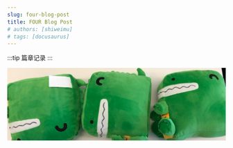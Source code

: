 ```yaml
---
slug: four-blog-post
title: FOUR Blog Post
# authors: [shiweimu]
# tags: [docusaurus]
---
```


:::tip
篇章记录
:::

![Docusaurus Plushie](../blog/2021-08-26-welcome/docusaurus-plushie-banner.jpeg)